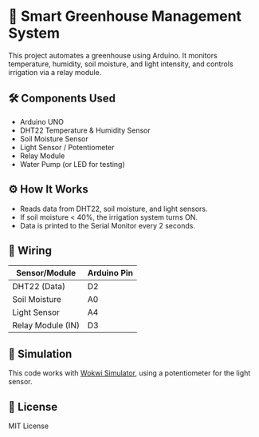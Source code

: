 # 🌿 Smart Greenhouse Management System

This project automates a greenhouse using Arduino. It monitors temperature, humidity, soil moisture, and light intensity, and controls irrigation via a relay module.

## 🛠 Components Used

- Arduino UNO
- DHT22 Temperature & Humidity Sensor
- Soil Moisture Sensor
- Light Sensor / Potentiometer
- Relay Module
- Water Pump (or LED for testing)

## ⚙️ How It Works

- Reads data from DHT22, soil moisture, and light sensors.
- If soil moisture < 40%, the irrigation system turns ON.
- Data is printed to the Serial Monitor every 2 seconds.

## 🔌 Wiring

| Sensor/Module       | Arduino Pin |
|---------------------|-------------|
| DHT22 (Data)        | D2          |
| Soil Moisture       | A0          |
| Light Sensor        | A4          |
| Relay Module (IN)   | D3          |

## 🧪 Simulation

This code works with [Wokwi Simulator](https://wokwi.com), using a potentiometer for the light sensor.

## 📄 License

MIT License

